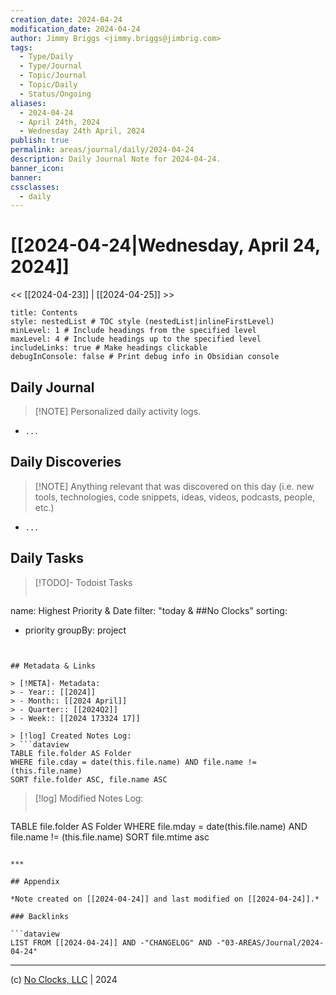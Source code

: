 ```yaml
---
creation_date: 2024-04-24
modification_date: 2024-04-24
author: Jimmy Briggs <jimmy.briggs@jimbrig.com>
tags:
  - Type/Daily
  - Type/Journal
  - Topic/Journal
  - Topic/Daily
  - Status/Ongoing
aliases:
  - 2024-04-24
  - April 24th, 2024
  - Wednesday 24th April, 2024
publish: true
permalink: areas/journal/daily/2024-04-24
description: Daily Journal Note for 2024-04-24.
banner_icon:
banner:
cssclasses:
  - daily
---
```



# [[2024-04-24|Wednesday, April 24, 2024]]

<< [[2024-04-23]] | [[2024-04-25]] >>

```table-of-contents
title: Contents 
style: nestedList # TOC style (nestedList|inlineFirstLevel)
minLevel: 1 # Include headings from the specified level
maxLevel: 4 # Include headings up to the specified level
includeLinks: true # Make headings clickable
debugInConsole: false # Print debug info in Obsidian console
```

## Daily Journal

> [!NOTE] Personalized daily activity logs.

- `...`

## Daily Discoveries

> [!NOTE] Anything relevant that was discovered on this day (i.e. new tools, technologies, code snippets, ideas, videos, podcasts, people, etc.)

- `...`

## Daily Tasks

> [!TODO]- Todoist Tasks
> ```todoist
name: Highest Priority & Date
filter: "today & ##No Clocks"
sorting:
   - priority
groupBy: project
```


## Metadata & Links

> [!META]- Metadata:
> - Year:: [[2024]]
> - Month:: [[2024 April]]
> - Quarter:: [[2024Q2]]
> - Week:: [[2024 173324 17]]

> [!log] Created Notes Log:
> ```dataview
TABLE file.folder AS Folder
WHERE file.cday = date(this.file.name) AND file.name != (this.file.name)
SORT file.folder ASC, file.name ASC
```

> [!log] Modified Notes Log:
> ```dataview
TABLE file.folder AS Folder
WHERE file.mday = date(this.file.name) AND file.name != (this.file.name)
SORT file.mtime asc
```

***

## Appendix

*Note created on [[2024-04-24]] and last modified on [[2024-04-24]].*

### Backlinks

```dataview
LIST FROM [[2024-04-24]] AND -"CHANGELOG" AND -"03-AREAS/Journal/2024-04-24"
```

***

(c) [No Clocks, LLC](https://github.com/noclocks) | 2024



